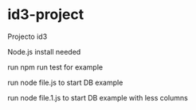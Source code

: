 # id3-project
Projecto id3

Node.js install needed

run npm run test for example

run node file.js to start DB example

run node file.1.js to start DB example with less columns
